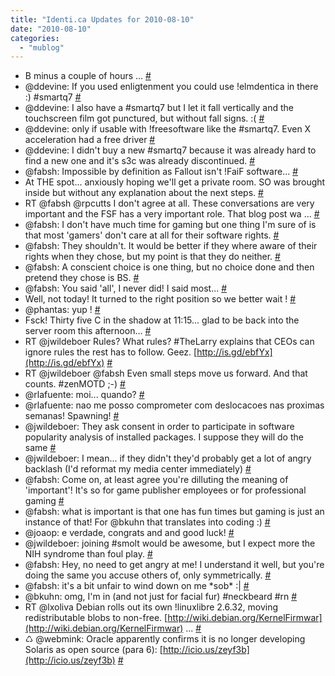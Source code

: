 ```yaml
---
title: "Identi.ca Updates for 2010-08-10"
date: "2010-08-10"
categories: 
  - "mublog"
---
```


- B minus a couple of hours ... [#](http://identi.ca/notice/45645280)
- @ddevine: If you used enligtenment you could use !elmdentica in there :) #smartq7 [#](http://identi.ca/notice/45651106)
- @ddevine: I also have a #smartq7 but I let it fall vertically and the touchscreen film got punctured, but without fall signs. :( [#](http://identi.ca/notice/45651279)
- @ddevine: only if usable with !freesoftware like the #smartq7. Even X acceleration had a free driver [#](http://identi.ca/notice/45653258)
- @ddevine: I didn't buy a new #smartq7 because it was already hard to find a new one and it's s3c was already discontinued. [#](http://identi.ca/notice/45653762)
- @fabsh: Impossible by definition as Fallout isn't !FaiF software... [#](http://identi.ca/notice/45654153)
- At THE spot... anxiously hoping we'll get a private room. SO was brought inside but without any explanation about the next steps. [#](http://identi.ca/notice/45657044)
- RT @fabsh @rpcutts I don't agree at all. These conversations are very important and the FSF has a very important role. That blog post wa ... [#](http://identi.ca/notice/45658436)
- @fabsh: I don't have much time for gaming but one thing I'm sure of is that most 'gamers' don't care at all for their software rights. [#](http://identi.ca/notice/45658940)
- @fabsh: They shouldn't. It would be better if they where aware of their rights when they chose, but my point is that they do neither. [#](http://identi.ca/notice/45659864)
- @fabsh: A conscient choice is one thing, but no choice done and then pretend they chose is BS. [#](http://identi.ca/notice/45660108)
- @fabsh: You said 'all', I never did! I said most... [#](http://identi.ca/notice/45660579)
- Well, not today! It turned to the right position so we better wait ! [#](http://identi.ca/notice/45663641)
- @phantas: yup ! [#](http://identi.ca/notice/45666824)
- Fsck! Thirty five C in the shadow at 11:15... glad to be back into the server room this afternoon... [#](http://identi.ca/notice/45666959)
- RT @jwildeboer Rules? What rules? #TheLarry explains that CEOs can ignore rules the rest has to follow. Geez. [http://is.gd/ebfYx](http://is.gd/ebfYx) [#](http://identi.ca/notice/45667250)
- RT @jwildeboer @fabsh Even small steps move us forward. And that counts. #zenMOTD ;-) [#](http://identi.ca/notice/45669348)
- @rlafuente: moi... quando? [#](http://identi.ca/notice/45669475)
- @rlafuente: nao me posso comprometer com deslocacoes nas proximas semanas! Spawning! [#](http://identi.ca/notice/45670084)
- @jwildeboer: They ask consent in order to participate in software popularity analysis of installed packages. I suppose they will do the same [#](http://identi.ca/notice/45674961)
- @jwildeboer: I mean... if they didn't they'd probably get a lot of angry backlash (I'd reformat my media center immediately) [#](http://identi.ca/notice/45675097)
- @fabsh: Come on, at least agree you're dilluting the meaning of 'important'! It's so for game publisher employees or for professional gaming [#](http://identi.ca/notice/45675662)
- @fabsh: what is important is that one has fun times but gaming is just an instance of that! For @bkuhn that translates into coding :) [#](http://identi.ca/notice/45676108)
- @joaop: e verdade, congrats and and good luck! [#](http://identi.ca/notice/45677984)
- @jwildeboer: joining #smolt would be awesome, but I expect more the NIH syndrome than foul play. [#](http://identi.ca/notice/45678289)
- @fabsh: Hey, no need to get angry at me! I understand it well, but you're doing the same you accuse others of, only symmetrically. [#](http://identi.ca/notice/45678702)
- @fabsh: it's a bit unfair to wind down on me \*sob\* :| [#](http://identi.ca/notice/45679087)
- @bkuhn: omg, I'm in (and not just for facial fur) #neckbeard #rn [#](http://identi.ca/notice/45679297)
- RT @lxoliva Debian rolls out its own !linuxlibre 2.6.32, moving redistributable blobs to non-free. [http://wiki.debian.org/KernelFirmwar](http://wiki.debian.org/KernelFirmwar) ... [#](http://identi.ca/notice/45710679)
- ♺ @webmink: Oracle apparently confirms it is no longer developing Solaris as open source (para 6): [http://icio.us/zeyf3b](http://icio.us/zeyf3b) [#](http://identi.ca/notice/45716935)
